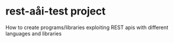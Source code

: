 # rest-aåi-test project

How to create programs/libraries exploiting REST apis with different languages and libraries
